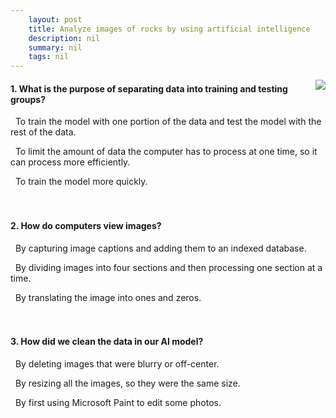 ```yaml
---
    layout: post
    title: Analyze images of rocks by using artificial intelligence 
    description: nil
    summary: nil
    tags: nil
---
```



 <a target="_blank" href="https://docs.microsoft.com/en-us/learn/modules/analyze-rock-images-ai-nasa/6a-knowledge-check/"><i class="fas fa-external-link-alt"></i> </a>
 <img align="right" src="https://docs.microsoft.com/en-us/learn/achievements/student-evangelism/analyze-rock-images-ai-nasa.svg">
####  1. What is the purpose of separating data into training and testing groups?


<i class='fas fa-check-square' style='color: Dodgerblue;'></i> &nbsp;&nbsp;To train the model with one portion of the data and test the model with the rest of the data.

<i class='far fa-square'></i> &nbsp;&nbsp;To limit the amount of data the computer has to process at one time, so it can process more efficiently.

<i class='far fa-square'></i> &nbsp;&nbsp;To train the model more quickly.
<br />
<br />
<br />

####  2. How do computers view images?


<i class='far fa-square'></i> &nbsp;&nbsp;By capturing image captions and adding them to an indexed database.

<i class='far fa-square'></i> &nbsp;&nbsp;By dividing images into four sections and then processing one section at a time.

<i class='fas fa-check-square' style='color: Dodgerblue;'></i> &nbsp;&nbsp;By translating the image into ones and zeros.
<br />
<br />
<br />

####  3. How did we clean the data in our AI model?


<i class='far fa-square'></i> &nbsp;&nbsp;By deleting images that were blurry or off-center.

<i class='fas fa-check-square' style='color: Dodgerblue;'></i> &nbsp;&nbsp;By resizing all the images, so they were the same size.

<i class='far fa-square'></i> &nbsp;&nbsp;By first using Microsoft Paint to edit some photos.
<br />
<br />
<br />
